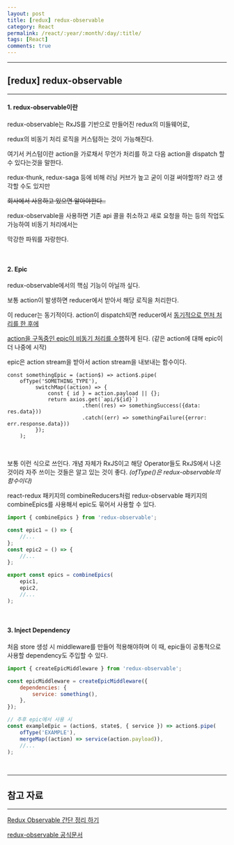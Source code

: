 ```yaml
---
layout: post
title: [redux] redux-observable 
category: React
permalink: /react/:year/:month/:day/:title/
tags: [React]
comments: true
---
```


---

## [redux] redux-observable 

---

#### 1. redux-observable이란

redux-observable는 RxJS를 기반으로 만들어진 redux의 미들웨어로,

redux의 비동기 처리 로직을 커스텀하는 것이 가능해진다.

여기서 커스텀이란 action을 가로채서 무언가 처리를 하고 다음 action을 dispatch 할 수 있다는것을 말한다.

redux-thunk, redux-saga 등에 비해 러닝 커브가 높고 굳이 이걸 써야할까? 라고 생각할 수도 있지만

~~회사에서 사용하고 있으면 알아야한다..~~

redux-observable을 사용하면 기존 api 콜을 취소하고 새로 요청을 하는 등의 작업도 가능하여 비동기 처리에서는

막강한 파워를 자랑한다.

<br>

#### 2. Epic

redux-observable에서의 핵심 기능이 아닐까 싶다.

보통 action이 발생하면 reducer에서 받아서 해당 로직을 처리한다. 

이 reducer는 동기적이다. action이 dispatch되면 reducer에서 <u>동기적으로 먼저 처리를 한 후에</u>

<u>action을 구독중인 epic이 비동기 처리를 수행</u>하게 된다. (같은 action에 대해 epic이 더 나중에 시작)

epic은 action stream을 받아서 action stream을 내보내는 함수이다.

```react
const somethingEpic = (action$) => action$.pipe(
    ofType('SOMETHING_TYPE'),
		 switchMap((action) => {
             const { id } = action.payload || {};
             return axios.get(`api/${id}`)
             			.then((res) => somethingSuccess({data: res.data}))
             			.catch((err) => somethingFailure({error: err.response.data}))
         });
    );
```

<br>

보통 이런 식으로 쓰인다. 개념 자체가 RxJS이고 해당 Operator들도 RxJS에서 나온 것이라 자주 쓰이는 것들은 알고 있는 것이 좋다. *(ofType()은 redux-observable의 함수이다)*

react-redux 패키지의 combineReducers처럼 redux-observable 패키지의 combineEpics를 사용해서 epic도 묶어서 사용할 수 있다.

```javascript
import { combineEpics } from 'redux-observable';

const epic1 = () => {
    //...
};
const epic2 = () => {
  	//...  
};

export const epics = combineEpics(
	epic1,
    epic2,
    //...
);
```

<br>

#### 3. Inject Dependency

처음 store 생성 시 middleware를 만들어 적용해야하며 이 때, epic들이 공통적으로 사용할 dependency도 주입할 수 있다.

```javascript
import { createEpicMiddleware } from 'redux-observable';

const epicMiddleware = createEpicMiddleware({
    dependencies: {
        service: something(),
    },
});

// 추후 epic에서 사용 시
const exampleEpic = (action$, state$, { service }) => action$.pipe(
	ofType('EXAMPLE'),
    mergeMap((action) => service(action.payload)),
    //...
);
```



<br>

---

## 참고 자료

---

[Redux Observable 간단 정리 하기](https://pks2974.medium.com/redux-observable-%EA%B0%84%EB%8B%A8-%EC%A0%95%EB%A6%AC-%ED%95%98%EA%B8%B0-68f331b10ef8)

[redux-observable 공식문서](https://redux-observable.js.org/)


